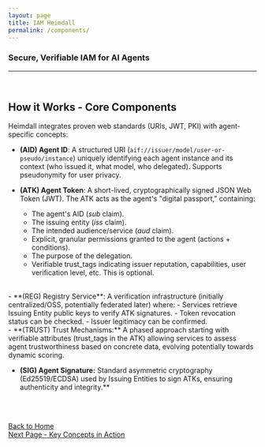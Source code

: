 ```yaml
---
layout: page
title: IAM Heimdall
permalink: /components/
---
```


### Secure, Verifiable IAM for AI Agents
---

<br>

## How it Works - Core Components

Heimdall integrates proven web standards (URIs, JWT, PKI) with agent-specific concepts:

- **(AID) Agent ID**: A structured URI (`aif://issuer/model/user-or-pseudo/instance`) uniquely identifying each agent instance and its context (who issued it, what model, who delegated). Supports pseudonymity for user privacy.
    
- **(ATK) Agent Token**: A short-lived, cryptographically signed JSON Web Token (JWT). The ATK acts as the agent's "digital passport," containing:
	- The agent's AID (*sub* claim).
	- The issuing entity (*iss* claim).
	- The intended audience/service (*aud* claim).
	- Explicit, granular permissions granted to the agent (actions + conditions).
	- The purpose of the delegation.
	- Verifiable trust_tags indicating issuer reputation, capabilities, user verification level, etc. This is optional.  
<br>
- **(REG) Registry Service**: A verification infrastructure (initially centralized/OSS, potentially federated later) where:
	- Services retrieve Issuing Entity public keys to verify ATK signatures.
	- Token revocation status can be checked.
	- Issuer legitimacy can be confirmed.
<br>    
- **(TRUST) Trust Mechanisms:** A phased approach starting with verifiable attributes (trust_tags in the ATK) allowing services to assess agent trustworthiness based on concrete data, evolving potentially towards dynamic scoring.
    

- **(SIG) Agent Signature:** Standard asymmetric cryptography (Ed25519/ECDSA) used by Issuing Entities to sign ATKs, ensuring authenticity and integrity.**



<br><br>

[Back to Home](./index.md)<br>
[Next Page - Key Concepts in Action](./KeyConcepts.md)